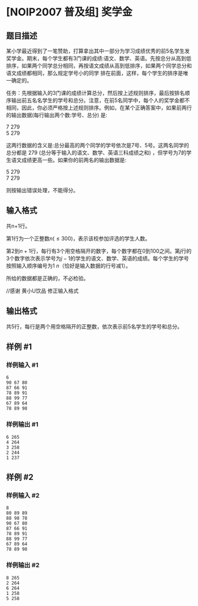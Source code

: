 # [NOIP2007 普及组] 奖学金

## 题目描述

某小学最近得到了一笔赞助，打算拿出其中一部分为学习成绩优秀的前5名学生发奖学金。期末，每个学生都有3门课的成绩:语文、数学、英语。先按总分从高到低排序，如果两个同学总分相同，再按语文成绩从高到低排序，如果两个同学总分和语文成绩都相同，那么规定学号小的同学 排在前面，这样，每个学生的排序是唯一确定的。

任务：先根据输入的3门课的成绩计算总分，然后按上述规则排序，最后按排名顺序输出前五名名学生的学号和总分。注意，在前5名同学中，每个人的奖学金都不相同，因此，你必须严格按上述规则排序。例如，在某个正确答案中，如果前两行的输出数据(每行输出两个数:学号、总分) 是:

$7$  $279$  
$5$  $279$  

这两行数据的含义是:总分最高的两个同学的学号依次是$7$号、$5$号。这两名同学的总分都是 $279$ (总分等于输入的语文、数学、英语三科成绩之和) ，但学号为$7$的学生语文成绩更高一些。如果你的前两名的输出数据是:

$5$  $279$  
$7$  $279$  

则按输出错误处理，不能得分。

## 输入格式

共n+1行。

第$1$行为一个正整数$n( \le 300)$，表示该校参加评选的学生人数。

第$2$到$n+1$行，每行有$3$个用空格隔开的数字，每个数字都在$0$到$100$之间。第$j$行的$3$个数字依次表示学号为$j-1$的学生的语文、数学、英语的成绩。每个学生的学号按照输入顺序编号为$1~n$（恰好是输入数据的行号减$1$）。

所给的数据都是正确的，不必检验。


//感谢 黄小U饮品 修正输入格式

## 输出格式

共5行，每行是两个用空格隔开的正整数，依次表示前$5$名学生的学号和总分。

## 样例 #1

### 样例输入 #1

```
6
90 67 80
87 66 91
78 89 91
88 99 77
67 89 64
78 89 98
```

### 样例输出 #1

```
6 265
4 264
3 258
2 244
1 237
```

## 样例 #2

### 样例输入 #2

```
8
80 89 89
88 98 78
90 67 80
87 66 91
78 89 91
88 99 77
67 89 64
78 89 98
```

### 样例输出 #2

```
8 265
2 264
6 264
1 258
5 258
```